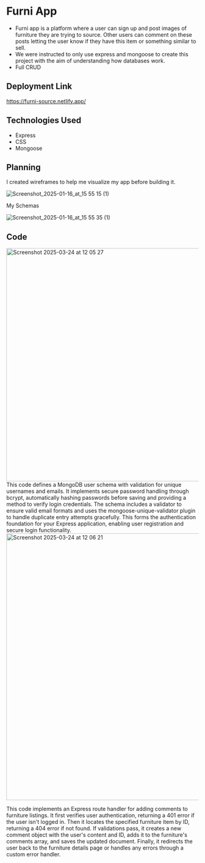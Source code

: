 # Furni App 

- Furni app is a platform where a user can sign up and post images of furniture they are trying to source.
Other users can comment on these posts letting the user know if they have this item or something similar
to sell.
- We were instructed to only use express and mongoose to create this project with the aim of
understanding how databases work.
- Full CRUD 

## Deployment Link 
https://furni-source.netlify.app/

## Technologies Used 

- Express
- CSS
- Mongoose

## Planning 

I created wireframes to help me visualize my app before building it. 

![Screenshot_2025-01-16_at_15 55 15 (1)](https://github.com/user-attachments/assets/2b2b0df7-c562-4570-81c6-ee3f26d54356)

My Schemas

![Screenshot_2025-01-16_at_15 55 35 (1)](https://github.com/user-attachments/assets/b301e63b-e620-40e4-baae-d4d15a0d3464)

## Code 

<img width="610" alt="Screenshot 2025-03-24 at 12 05 27" src="https://github.com/user-attachments/assets/c4f8dc63-fdff-4a75-8f7c-d57e40e5d83f" />
This code defines a MongoDB user schema with validation for unique usernames and emails. It implements secure password handling through bcrypt, automatically hashing passwords before saving and providing a method to verify login credentials. The schema includes a validator to ensure valid email formats and uses the mongoose-unique-validator plugin to handle duplicate entry attempts gracefully. This forms the authentication foundation for your Express application, enabling user registration and secure login functionality.

<img width="698" alt="Screenshot 2025-03-24 at 12 06 21" src="https://github.com/user-attachments/assets/3adafc8e-93cc-4230-ab6a-3291f012ca79" />

This code implements an Express route handler for adding comments to furniture listings. It first verifies user authentication, returning a 401 error if the user isn't logged in. Then it locates the specified furniture item by ID, returning a 404 error if not found. If validations pass, it creates a new comment object with the user's content and ID, adds it to the furniture's comments array, and saves the updated document. Finally, it redirects the user back to the furniture details page or handles any errors through a custom error handler.







